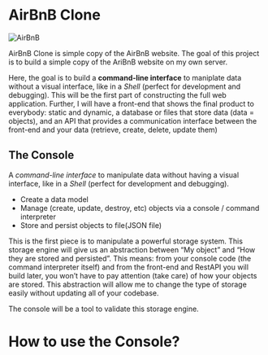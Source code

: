 # AirBnB Clone
![AirBnB](https://camo.githubusercontent.com/a0c52a69dc410e983b8c63fa4aa57e83cb4157cd/68747470733a2f2f73332e616d617a6f6e6177732e636f6d2f696e7472616e65742d70726f6a656374732d66696c65732f686f6c626572746f6e7363686f6f6c2d6869676865722d6c6576656c5f70726f6772616d6d696e672b2f3236332f4842544e2d68626e622d46696e616c2e706e67)

AirBnB Clone is simple copy of the AirBnB website. The goal of this project is to build a simple copy of the AriBnB website on my own server.

Here, the goal is to build a **command-line interface** to maniplate data without a visual interface, like in a *Shell* (perfect for development and debugging). This will be the first part of constructing the full web application. Further, I will have a front-end that shows the final product to everybody: static and dynamic, a database or files that store data (data = objects), and an API that provides a communication interface between the front-end and your data (retrieve, create, delete, update them)

## The Console
A *command-line interface* to manipulate data without having a visual interface, like in a *Shell* (perfect for development and debugging).
- Create a data model
- Manage (create, update, destroy, etc) objects via a console / command interpreter
- Store and persist objects to file(JSON file)

This is the first piece is to manipulate a powerful storage system. This storage engine will give us an abstraction between “My object” and “How they are stored and persisted”. This means: from your console code (the command interpreter itself) and from the front-end and RestAPI you will build later, you won’t have to pay attention (take care) of how your objects are stored. This abstraction will allow me to change the type of storage easily without updating all of your codebase.

The console will be a tool to validate this storage engine.

# How to use the Console?

